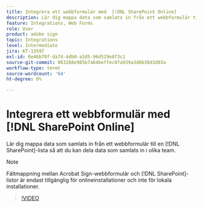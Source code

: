 ```yaml
---
title: Integrera ett webbformulär med  [!DNL SharePoint Online]
description: Lär dig mappa data som samlats in från ett webbformulär till en  [!DNL SharePoint] lista
feature: Integrations, Web Forms
role: User
product: adobe sign
topic: Integrations
level: Intermediate
jira: KT-13597
exl-id: 0e46b70f-da74-4db0-a3d5-96d529e8f3c1
source-git-commit: 063268e985b7a64beffec8fa939a3d8b38d3d03a
workflow-type: tm+mt
source-wordcount: '64'
ht-degree: 0%

---
```


# Integrera ett webbformulär med [!DNL SharePoint Online]

Lär dig mappa data som samlats in från ett webbformulär till en [!DNL SharePoint]-lista så att du kan dela data som samlats in i olika team.

>[!NOTE]
>
>Fältmappning mellan Acrobat Sign-webbformulär och [!DNL SharePoint]-listor är endast tillgänglig för onlineinstallationer och inte för lokala installationer.

>[!VIDEO](https://video.tv.adobe.com/v/3432458?quality=12&learn=on&hidetitle=true&captions=swe)
